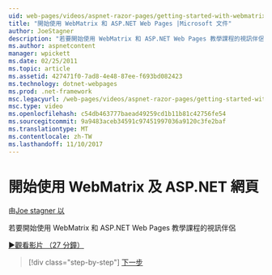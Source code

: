 ```yaml
---
uid: web-pages/videos/aspnet-razor-pages/getting-started-with-webmatrix-and-aspnet-web-pages
title: "開始使用 WebMatrix 和 ASP.NET Web Pages |Microsoft 文件"
author: JoeStagner
description: "若要開始使用 WebMatrix 和 ASP.NET Web Pages 教學課程的視訊伴侶"
ms.author: aspnetcontent
manager: wpickett
ms.date: 02/25/2011
ms.topic: article
ms.assetid: 427471f0-7ad8-4e48-87ee-f693bd082423
ms.technology: dotnet-webpages
ms.prod: .net-framework
msc.legacyurl: /web-pages/videos/aspnet-razor-pages/getting-started-with-webmatrix-and-aspnet-web-pages
msc.type: video
ms.openlocfilehash: c54db463777baead49259cd1b11b81c42756fe54
ms.sourcegitcommit: 9a9483aceb34591c97451997036a9120c3fe2baf
ms.translationtype: MT
ms.contentlocale: zh-TW
ms.lasthandoff: 11/10/2017
---
```

<a name="getting-started-with-webmatrix-and-aspnet-web-pages"></a>開始使用 WebMatrix 及 ASP.NET 網頁
====================
由[Joe stagner 以](https://github.com/JoeStagner)

若要開始使用 WebMatrix 和 ASP.NET Web Pages 教學課程的視訊伴侶

[&#9654;觀看影片 （27 分鐘）](https://channel9.msdn.com/Blogs/ASP-NET-Site-Videos/getting-started-with-webmatrix-and-aspnet-web-pages)

>[!div class="step-by-step"]
[下一步](introduction-to-aspnet-web-programming-using-the-razor-syntax.md)
